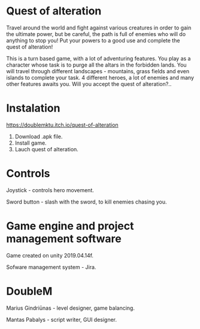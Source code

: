# Quest of alteration

Travel around the world and fight against various creatures in order to gain the ultimate power, but be careful, the path is full of enemies who will do anything to stop you! Put your powers to a good use and complete the quest of alteration!

This is a turn based game, with a lot of adventuring features. You play as a character whose task is to purge all the altars in the forbidden lands. You will travel through different landscapes - mountains, grass fields and even islands to complete your task. 4 different heroes, a lot of enemies and many other features awaits you. Will you accept the quest of alteration?..

# Instalation

https://doublemktu.itch.io/quest-of-alteration
1. Download .apk file.
2. Install game.
3. Lauch quest of alteration.

# Controls

Joystick - controls hero movement.

Sword button - slash with the sword, to kill enemies chasing you.

# Game engine and project management software

Game created on unity 2019.04.14f.

Sofware management system - Jira.

# DoubleM

Marius Gindriūnas - level designer, game balancing.

Mantas Pabalys - script writer, GUI designer.

